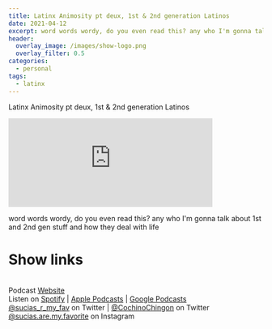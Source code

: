 ```yaml
---
title: Latinx Animosity pt deux, 1st & 2nd generation Latinos
date: 2021-04-12
excerpt: word words wordy, do you even read this? any who I'm gonna talk about 1st and 2nd gen stuff and how they deal with life
header:
  overlay_image: /images/show-logo.png
  overlay_filter: 0.5
categories:
  - personal
tags:
  - latinx
---
```


Latinx Animosity pt deux, 1st & 2nd generation Latinos

<iframe src="https://open.spotify.com/embed-podcast/episode/5nrI1tQm7Xi1Mpc1PPn1VV" width="80%" height="175" frameborder="0" allowtransparency="true" allow="encrypted-media"></iframe>

word words wordy, do you even read this? any who I'm gonna talk about 1st and 2nd gen stuff and how they deal with life

# Show links

<br> Podcast [Website](https://sucias.xyz)  <a href='https://sucias.xyz'><i class='fas fa-link'></i></a>
<br> Listen on [Spotify](https://open.spotify.com/show/3XjoipCU3QzeIaQAAQpBdW)  <a href='https://open.spotify.com/show/3XjoipCU3QzeIaQAAQpBdW'><i class='fab fa-spotify'></i></a> | [Apple Podcasts](https://podcasts.apple.com/us/podcast/sucias-are-my-favorite/id1548173787)<i class='fas fa-podcast'></i> | [Google Podcasts](https://podcasts.google.com/feed/aHR0cHM6Ly9hbmNob3IuZm0vcy80MjI0YzYzYy9wb2RjYXN0L3Jzcw)  <a href='https://podcasts.google.com/feed/aHR0cHM6Ly9hbmNob3IuZm0vcy80MjI0YzYzYy9wb2RjYXN0L3Jzcw'><i class='fab fa-google-play'></i></a>
<br> [@sucias_r_my_fav](https://twitter.com/sucias_r_my_fav) on Twitter  <a href='https://twitter.com/sucias_r_my_fav'><i class='fab fa-twitter'></i></a> |  [@CochinoChingon](https://twitter.com/cochinochingon) on Twitter <a href='https://twitter.com/cochinochingon'><i class='fab fa-twitter'></i></a>
<br> [@sucias.are.my.favorite](https://instagram.com/sucias.are.my.favorite) on Instagram  <a href='https://www.instagram.com/sucias.are.my.favorite'><i class='fa-brands fa-instagram-square'></i></a>

